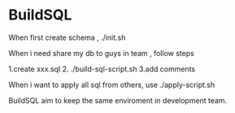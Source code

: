 # BuildSQL


When first create schema , ./init.sh

When i need share my db to guys in team , follow steps

  1.create xxx.sql
  2. ./build-sql-script.sh
  3.add comments
  
When i want to apply all sql from others, use ./apply-script.sh


BuildSQL aim to keep the same enviroment in development team.

